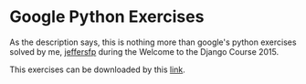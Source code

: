 # Google Python Exercises

As the description says, this is nothing more than google's python exercises solved by me, [jeffersfp](http://github.com/jeffersfp/google-python-exercises-wttd-2015-jeffersfp) during the Welcome to the Django Course 2015.

This exercises can be downloaded by this [link](http://code.google.com/edu/languages/google-python-class/).